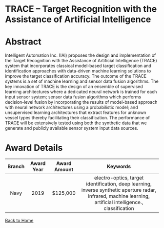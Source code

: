 
TRACE – Target Recognition with the Assistance of Artificial Intelligence
=========================================================================

# Abstract


Intelligent Automation Inc. (IAI) proposes the design and implementation of the Target Recognition with the Assistance of Artificial Intelligence (TRACE) system that incorporates classical model-based target classification and identification approaches with data-driven machine learning solutions to improve the target classification accuracy. The outcome of the TRACE systems is a set of machine learning and sensor data fusion algorithms. The key innovation of TRACE is the design of an ensemble of supervised learning architectures where a dedicated neural network is trained for each input sensor system; sensor data fusion algorithms which performs decision-level fusion by incorporating the results of model-based approach with neural network architectures using a probabilistic model; and unsupervised learning architectures that extract features for unknown vessel types thereby facilitating their classification. The performance of TRACE will be extensively tested using both the synthetic data that we generate and publicly available sensor system input data sources.  

# Award Details

|Branch|Award Year|Award Amount|Keywords|
| :---: | :---: | :---: | :---: |
|Navy|2019|$125,000|electro-optics, target identification, deep learning, inverse synthetic aperture radar, infrared, machine learning, artificial intelligence., classification|
  
  


[Back to Home](https://github.com/chrischow/dod_sbir_awards/JH/#2011)